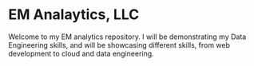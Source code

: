 # EM Analaytics, LLC

Welcome to my EM analytics repository.  I will be demonstrating my Data Engineering skills, and will be showcasing different skills, from web development to cloud and data engineering.